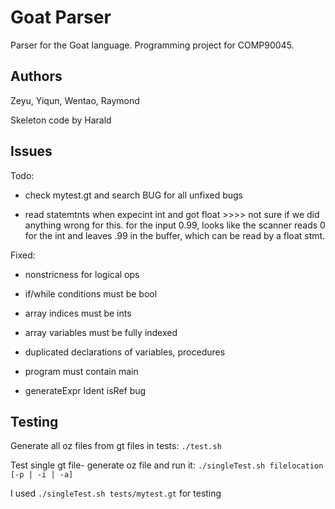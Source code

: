 # Goat Parser

Parser for the Goat language. Programming project for COMP90045. 


## Authors

Zeyu, Yiqun, Wentao, Raymond

Skeleton code by Harald

## Issues
Todo:

* check mytest.gt and search BUG for all unfixed bugs 

* read statemtnts when expecint int and got float >>>> not sure if we did anything wrong for this. for the input 0.99, looks like the scanner reads 0 for the int and leaves .99 in the buffer, which can be read by a float stmt.


Fixed:

* nonstricness for logical ops

* if/while conditions must be bool

* array indices must be ints

* array variables must be fully indexed

* duplicated declarations of variables, procedures

* program must contain main

* generateExpr Ident isRef bug

## Testing

Generate all oz files from gt files in tests: `./test.sh `

Test single gt file- generate oz file and run it: `./singleTest.sh filelocation [-p | -i | -a]`

I used `./singleTest.sh tests/mytest.gt` for testing 
